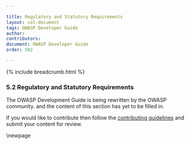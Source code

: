 ```yaml
---

title: Regulatory and Statutory Requirements
layout: col-document
tags: OWASP Developer Guide
author:
contributors:
document: OWASP Developer Guide
order: 502

---
```


{% include breadcrumb.html %}

### 5.2 Regulatory and Statutory Requirements

The OWASP Development Guide is being rewritten by the OWASP community.
and the content of this section has yet to be filled in.

If you would like to contribute then follow the
[contributing guidelines](https://github.com/OWASP/www-project-developer-guide/blob/main/contributing.md)
and submit your content for review.

\newpage

